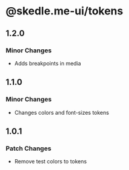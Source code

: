 # @skedle.me-ui/tokens

## 1.2.0

### Minor Changes

- Adds breakpoints in media

## 1.1.0

### Minor Changes

- Changes colors and font-sizes tokens

## 1.0.1

### Patch Changes

- Remove test colors to tokens
